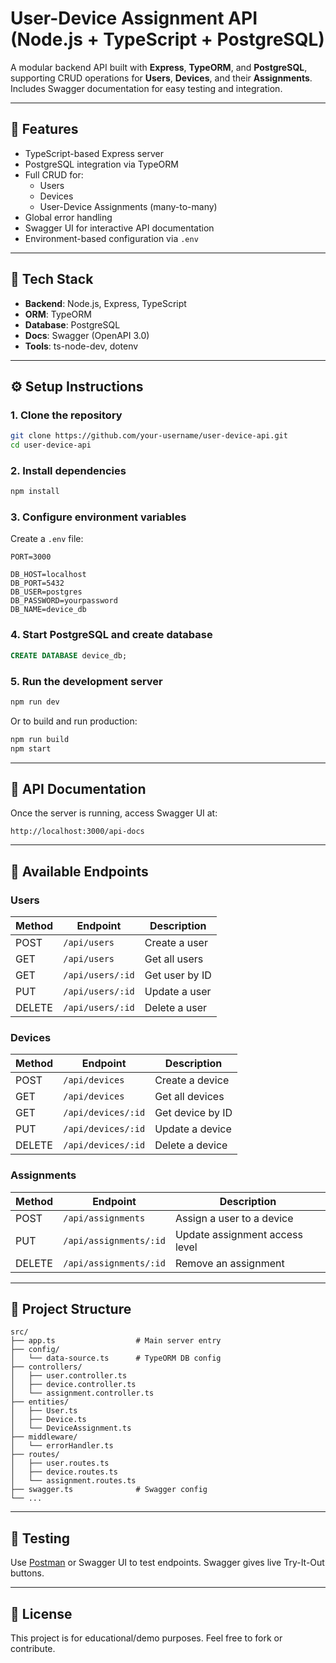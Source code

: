 # User-Device Assignment API (Node.js + TypeScript + PostgreSQL)

A modular backend API built with **Express**, **TypeORM**, and **PostgreSQL**, supporting CRUD operations for **Users**, **Devices**, and their **Assignments**. Includes Swagger documentation for easy testing and integration.

---

## 🚀 Features

- TypeScript-based Express server
- PostgreSQL integration via TypeORM
- Full CRUD for:
  - Users
  - Devices
  - User-Device Assignments (many-to-many)
- Global error handling
- Swagger UI for interactive API documentation
- Environment-based configuration via `.env`

---

## 🧱 Tech Stack

- **Backend**: Node.js, Express, TypeScript
- **ORM**: TypeORM
- **Database**: PostgreSQL
- **Docs**: Swagger (OpenAPI 3.0)
- **Tools**: ts-node-dev, dotenv

---

## ⚙️ Setup Instructions

### 1. Clone the repository

```bash
git clone https://github.com/your-username/user-device-api.git
cd user-device-api
```

### 2. Install dependencies

```bash
npm install
```

### 3. Configure environment variables

Create a `.env` file:

```env
PORT=3000

DB_HOST=localhost
DB_PORT=5432
DB_USER=postgres
DB_PASSWORD=yourpassword
DB_NAME=device_db
```

### 4. Start PostgreSQL and create database

```sql
CREATE DATABASE device_db;
```

### 5. Run the development server

```bash
npm run dev
```

Or to build and run production:

```bash
npm run build
npm start
```

---

## 📘 API Documentation

Once the server is running, access Swagger UI at:

```
http://localhost:3000/api-docs
```

---

## 🔌 Available Endpoints

### Users

| Method | Endpoint        | Description           |
|--------|------------------|-----------------------|
| POST   | `/api/users`     | Create a user         |
| GET    | `/api/users`     | Get all users         |
| GET    | `/api/users/:id` | Get user by ID        |
| PUT    | `/api/users/:id` | Update a user         |
| DELETE | `/api/users/:id` | Delete a user         |

### Devices

| Method | Endpoint           | Description            |
|--------|---------------------|------------------------|
| POST   | `/api/devices`      | Create a device        |
| GET    | `/api/devices`      | Get all devices        |
| GET    | `/api/devices/:id`  | Get device by ID       |
| PUT    | `/api/devices/:id`  | Update a device        |
| DELETE | `/api/devices/:id`  | Delete a device        |

### Assignments

| Method | Endpoint                | Description                    |
|--------|--------------------------|--------------------------------|
| POST   | `/api/assignments`       | Assign a user to a device      |
| PUT    | `/api/assignments/:id`   | Update assignment access level |
| DELETE | `/api/assignments/:id`   | Remove an assignment           |

---

## 📂 Project Structure

```
src/
├── app.ts                  # Main server entry
├── config/
│   └── data-source.ts      # TypeORM DB config
├── controllers/
│   ├── user.controller.ts
│   ├── device.controller.ts
│   └── assignment.controller.ts
├── entities/
│   ├── User.ts
│   ├── Device.ts
│   └── DeviceAssignment.ts
├── middleware/
│   └── errorHandler.ts
├── routes/
│   ├── user.routes.ts
│   ├── device.routes.ts
│   └── assignment.routes.ts
├── swagger.ts              # Swagger config
└── ...
```

---

## 🧪 Testing

Use [Postman](https://www.postman.com/) or Swagger UI to test endpoints. Swagger gives live Try-It-Out buttons.

---

## 📄 License

This project is for educational/demo purposes. Feel free to fork or contribute.